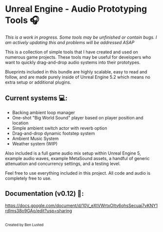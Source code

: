 # Unreal Engine - Audio Prototyping Tools 🎧

 *This is a work in progress. Some tools may be unfinished or contain bugs. I am actively updating this and problems will be addressed ASAP*

This is a collection of simple tools that I have created and used on numerous game projects.
These tools may be useful for developers who want to quickly drag-and-drop audio systems into their prototypes.

Blueprints included in this bundle are highly scalable, easy to read and follow, and are made purely inside of Unreal Engine 5.2 which means no extra setup or additional plugins.

 ## Current systems 💻:
 - Backing ambient loop manager
 - One-shot "Big World Sound" player based on player position and location
 - Simple ambient switch actor with reverb option
 - Drag-and-drop dynamic footstep system
 - Ambient Music System
 - Weather system (WIP)

Also included is a full game audio mix setup within Unreal Engine 5, example audio waves, example MetaSound assets, a handful of generic attenuation and concurrency settings, and a testing level.


Feel free to use everything included in this project. All code and audio is completely free to use.

## Documentation (v0.12) 📖:
https://docs.google.com/document/d/10V_eXtVWrtxOIty6ohsSecuaj7vKNY1rdIms38o9GAo/edit?usp=sharing 

</br><sub>Created by Ben Lusted</sub>
